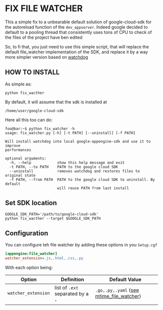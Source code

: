 FIX FILE WATCHER
===============

This a simple fix to a unbearable default solution of google-cloud-sdk for the autoreload function of the `dev_appserver`.
Indeed google decided to default to a pooling thread that consistently uses tons of CPU to check of the files of the project have ben edited

So, to fi that, you just need to use this simple script, that will replace the default file_watcher implementation of the SDK, and replace it by 
a way more simpler version based on [watchdog](https://github.com/gorakhargosh/watchdog) 

HOW TO INSTALL
-------------

As simple as:
```shell script
python fix_wacther
```

By default, it will assume that the sdk is installed at 
```text
/home/user/google-cloud-sdk
```

Here all this too can do:
```console
foo@bar:~$ python fix_watcher -h
usage: fix_watcher.py [-h] [-t PATH] [--uninstall] [-f PATH]

Will install watchdog into local google-appengine-sdk and use it to improve
performances

optional arguments:
  -h, --help            show this help message and exit
  -t PATH, --to PATH    PATH to the google cloud SDK
  --uninstall           removes watchdog and restores files to original state
  -f PATH, --from PATH  PATH to the google cloud SDK to uninstall. By default
                        will reuse PATH from last install
```
Set SDK location
----------------

```shell script
GOOGLE_SDK_PATH='/path/to/google-cloud-sdk'
python fix_wacther --target $GOOGLE_SDK_PATH
```
Configuration
------------

You can configure teh file watcher by adding these options in you `Setup.cgf`
```ini
[appengine:file_watcher]
watcher_extension=.js,.html,.css,.py
```

With each option being:

| Option              | Definition                       | Default Value |
| ------------------- | -------------------------------- | --- |
| `watcher_extension` | list of `.ext` separated by a `,`| `.go,.py,.yaml` ([see mtime_file_watcher](https://github.com/anis-campos/fix-gcp-file-watcher/blob/master/fix/mtime_file_watcher.py#L21))|
| | | |
